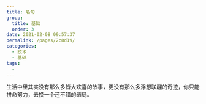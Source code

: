 ```yaml
---
title: 名句
group: 
  title: 基础
  order: 3
date: 2021-02-08 09:57:37
permalink: /pages/2c8d19/
categories: 
  - 技术
  - 基础
tags: 
  - 
---
```


生活中里其实没有那么多皆大欢喜的故事，更没有那么多浮想联翩的奇迹，你只能拼命努力，去换一个还不错的结局。